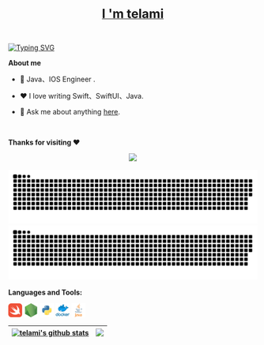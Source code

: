 <p align="center"><a href="https://telami.cn"><b style="font-size: 25px">I 'm telami</b></a></p>

<br />

[![Typing SVG](https://readme-typing-svg.herokuapp.com?color=%2336BCF7&center=true&vCenter=true&width=600&lines=Hi+there+👋,+I+am+telami;+Welcome+to+My+Profile!;Over+6+years+of+programming+experience;Always+learning+new+things+)](https://git.io/typing-svg)


**About me**

- 💼 Java、IOS Engineer <!-- at [](https://telami.cn) -->.

- ❤️ I love writing Swift、SwiftUI、Java.

- 💬 Ask me about anything [here](https://github.com/telami/telami/issues).


<br/>

**Thanks for visiting :heart:**

<p align="center"> 
<img src="https://profile-counter.glitch.me/telami/count.svg">  
</p>

![GitHub Snake Light](https://github.com/telami/telami/blob/output/github-contribution-grid-snake.svg#gh-light-mode-only)
![GitHub Snake Light](https://github.com/telami/telami/blob/output/github-contribution-grid-snake-dark.svg#gh-light-mode-only#gh-dark-mode-only)


**Languages and Tools:**  

<code><img height="28" src="https://raw.githubusercontent.com/github/explore/80688e429a7d4ef2fca1e82350fe8e3517d3494d/topics/swift/swift.png"></code>
<code><img height="28" src="https://raw.githubusercontent.com/github/explore/80688e429a7d4ef2fca1e82350fe8e3517d3494d/topics/nodejs/nodejs.png"></code>
<code><img height="28" src="https://raw.githubusercontent.com/github/explore/80688e429a7d4ef2fca1e82350fe8e3517d3494d/topics/python/python.png"></code>
<code><img height="28" src="https://raw.githubusercontent.com/github/explore/80688e429a7d4ef2fca1e82350fe8e3517d3494d/topics/docker/docker.png"></code>
<code><img height="28" src="https://raw.githubusercontent.com/github/explore/80688e429a7d4ef2fca1e82350fe8e3517d3494d/topics/java/java.png"></code>

| <a href="https://github.com/telami"><img align="center" src="https://github-readme-stats.vercel.app/api?username=telami&show_icons=true&include_all_commits=true&theme=buefy&hide_border=true&title_color=8E354A&text_color=616138&icon_color=616138&custom_title=telami%27s%20Github%20Stats" alt="telami's github stats" /></a> | <a href="https://github.com/anuraghazra/github-readme-stats"><img align="center" src="https://github-readme-stats.vercel.app/api/top-langs/?username=telami&layout=compact&theme=buefy&hide_border=true&title_color=8E354A&text_color=616138&icon_color=8E354A" /></a> |
| ------------------------------------------------------------ | ------------------------------------------------------------ |

<br />
<br />
